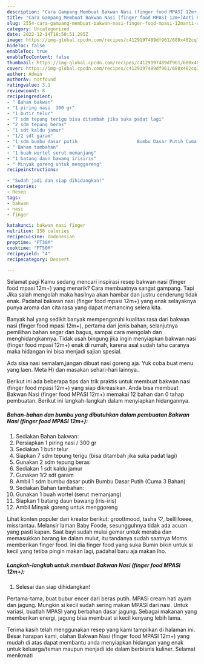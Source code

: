 ```yaml
---
description: "Cara Gampang Membuat Bakwan Nasi (finger food MPASI 12m+)Anti Ribet"
title: "Cara Gampang Membuat Bakwan Nasi (finger food MPASI 12m+)Anti Ribet"
slug: 2554-cara-gampang-membuat-bakwan-nasi-finger-food-mpasi-12manti-ribet
category: Uncategorized
date: 2022-12-14T18:50:51.295Z
image: https://img-global.cpcdn.com/recipes/c4129197489df961/680x482cq70/bakwan-nasi-finger-food-mpasi-12m-foto-resep-utama.jpg
hideToc: false
enableToc: true
enableTocContent: false
thumbnail: https://img-global.cpcdn.com/recipes/c4129197489df961/680x482cq70/bakwan-nasi-finger-food-mpasi-12m-foto-resep-utama.jpg
cover: https://img-global.cpcdn.com/recipes/c4129197489df961/680x482cq70/bakwan-nasi-finger-food-mpasi-12m-foto-resep-utama.jpg
author: Admin
authorAv: notfound
ratingvalue: 3.1
reviewcount: 8
recipeingredient:
- " Bahan bakwan"
- "1 piring nasi  300 gr"
- "1 butir telur"
- "7 sdm tepung terigu bisa ditambah jika suka padat lagi"
- "2 sdm tepung beras"
- "1 sdt kaldu jamur"
- "1/2 sdt garam"
- "1 sdm bumbu dasar putih                      Bumbu Dasar Putih Cuma 3 Bahan"
- " Bahan tambahan"
- "1 buah wortel serut memanjang"
- "1 batang daun bawang irisiris"
- " Minyak goreng untuk menggoreng"
recipeinstructions:

- "Sudah jadi dan siap dihidangkan!"
categories:
- Resep
tags:
- bakwan
- nasi
- finger

katakunci: bakwan nasi finger 
nutrition: 158 calories
recipecuisine: Indonesian
preptime: "PT38M"
cooktime: "PT50M"
recipeyield: "4"
recipecategory: Dessert

---
```



Selamat pagi Kamu sedang mencari inspirasi resep bakwan nasi (finger food mpasi 12m+) yang menarik? Cara membuatnya sangat gampang. Tapi Jika salah mengolah maka hasilnya akan hambar dan justru cenderung tidak enak. Padahal bakwan nasi (finger food mpasi 12m+) yang enak selayaknya punya aroma dan cita rasa yang dapat memancing selera kita.


Banyak hal yang sedikit banyak mempengaruhi kualitas rasa dari bakwan nasi (finger food mpasi 12m+), pertama dari jenis bahan, selanjutnya pemilihan bahan segar dan bagus, sampai cara mengolah dan menghidangkannya. Tidak usah bingung jika ingin menyiapkan bakwan nasi (finger food mpasi 12m+) enak di rumah, karena asal sudah tahu caranya maka hidangan ini bisa menjadi sajian spesial.

Ada sisa nasi semalam,jangan dibuat nasi goreng aja. Yuk coba buat menu yang laen. Meta H) dan masakan sehari-hari lainnya..


Berikut ini ada beberapa tips dan trik praktis untuk membuat bakwan nasi (finger food mpasi 12m+) yang siap dikreasikan. Anda bisa membuat Bakwan Nasi (finger food MPASI 12m+) memakai 12 bahan dan 0 tahap pembuatan. Berikut ini langkah-langkah dalam menyiapkan hidangannya.

<!--inarticleads1-->

##### Bahan-bahan dan bumbu yang dibutuhkan dalam pembuatan Bakwan Nasi (finger food MPASI 12m+):

1. Sediakan  Bahan bakwan:
1. Persiapkan 1 piring nasi / 300 gr
1. Sediakan 1 butir telur
1. Siapkan 7 sdm tepung terigu (bisa ditambah jika suka padat lagi)
1. Gunakan 2 sdm tepung beras
1. Sediakan 1 sdt kaldu jamur
1. Gunakan 1/2 sdt garam
1. Ambil 1 sdm bumbu dasar putih                      Bumbu Dasar Putih (Cuma 3 Bahan)
1. Sediakan  Bahan tambahan:
1. Gunakan 1 buah wortel (serut memanjang)
1. Siapkan 1 batang daun bawang (iris-iris)
1. Ambil  Minyak goreng untuk menggoreng


Lihat konten populer dari kreator berikut: groottmood, tasha ♡, bellllloeee, missrantau. Melansir laman Baby Foode, sesungguhnya tidak ada acuan yang pasti kapan. Saat bayi sudah mulai gemar untuk meraba dan memasukkan barang ke dalam mulut, itu tandanya sudah saatnya Moms memberikan finger food. Ini dia finger food yang suka Bumin bikin untuk si kecil yang tetiba pingin makan lagi, padahal baru aja makan lho. 

<!--inarticleads2-->

##### Langkah-langkah untuk membuat Bakwan Nasi (finger food MPASI 12m+):


1. Selesai dan siap dihidangkan!

Pertama-tama, buat bubur encer dari beras putih. MPASI cream hati ayam dan jagung. Mungkin si kecil sudah sering makan MPASI dari nasi. Untuk variasi, buatlah MPASI yang berbahan dasar jagung. Sebagai makanan yang memberikan energi, jagung bisa membuat si kecil kenyang lebih lama. 

Terima kasih telah menggunakan resep yang kami tampilkan di halaman ini. Besar harapan kami, olahan Bakwan Nasi (finger food MPASI 12m+) yang mudah di atas dapat membantu anda menyiapkan hidangan yang enak untuk keluarga/teman maupun menjadi ide dalam berbisnis kuliner. Selamat menikmati
